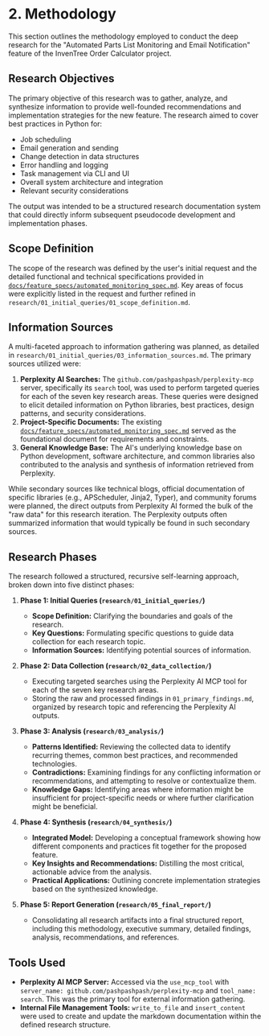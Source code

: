 # 2. Methodology

This section outlines the methodology employed to conduct the deep research for the "Automated Parts List Monitoring and Email Notification" feature of the InvenTree Order Calculator project.

## Research Objectives

The primary objective of this research was to gather, analyze, and synthesize information to provide well-founded recommendations and implementation strategies for the new feature. The research aimed to cover best practices in Python for:

*   Job scheduling
*   Email generation and sending
*   Change detection in data structures
*   Error handling and logging
*   Task management via CLI and UI
*   Overall system architecture and integration
*   Relevant security considerations

The output was intended to be a structured research documentation system that could directly inform subsequent pseudocode development and implementation phases.

## Scope Definition

The scope of the research was defined by the user's initial request and the detailed functional and technical specifications provided in [`docs/feature_specs/automated_monitoring_spec.md`](./../../docs/feature_specs/automated_monitoring_spec.md). Key areas of focus were explicitly listed in the request and further refined in `research/01_initial_queries/01_scope_definition.md`.

## Information Sources

A multi-faceted approach to information gathering was planned, as detailed in `research/01_initial_queries/03_information_sources.md`. The primary sources utilized were:

1.  **Perplexity AI Searches:** The `github.com/pashpashpash/perplexity-mcp` server, specifically its `search` tool, was used to perform targeted queries for each of the seven key research areas. These queries were designed to elicit detailed information on Python libraries, best practices, design patterns, and security considerations.
2.  **Project-Specific Documents:** The existing [`docs/feature_specs/automated_monitoring_spec.md`](./../../docs/feature_specs/automated_monitoring_spec.md) served as the foundational document for requirements and constraints.
3.  **General Knowledge Base:** The AI's underlying knowledge base on Python development, software architecture, and common libraries also contributed to the analysis and synthesis of information retrieved from Perplexity.

While secondary sources like technical blogs, official documentation of specific libraries (e.g., APScheduler, Jinja2, Typer), and community forums were planned, the direct outputs from Perplexity AI formed the bulk of the "raw data" for this research iteration. The Perplexity outputs often summarized information that would typically be found in such secondary sources.

## Research Phases

The research followed a structured, recursive self-learning approach, broken down into five distinct phases:

1.  **Phase 1: Initial Queries (`research/01_initial_queries/`)**
    *   **Scope Definition:** Clarifying the boundaries and goals of the research.
    *   **Key Questions:** Formulating specific questions to guide data collection for each research topic.
    *   **Information Sources:** Identifying potential sources of information.

2.  **Phase 2: Data Collection (`research/02_data_collection/`)**
    *   Executing targeted searches using the Perplexity AI MCP tool for each of the seven key research areas.
    *   Storing the raw and processed findings in `01_primary_findings.md`, organized by research topic and referencing the Perplexity AI outputs.

3.  **Phase 3: Analysis (`research/03_analysis/`)**
    *   **Patterns Identified:** Reviewing the collected data to identify recurring themes, common best practices, and recommended technologies.
    *   **Contradictions:** Examining findings for any conflicting information or recommendations, and attempting to resolve or contextualize them.
    *   **Knowledge Gaps:** Identifying areas where information might be insufficient for project-specific needs or where further clarification might be beneficial.

4.  **Phase 4: Synthesis (`research/04_synthesis/`)**
    *   **Integrated Model:** Developing a conceptual framework showing how different components and practices fit together for the proposed feature.
    *   **Key Insights and Recommendations:** Distilling the most critical, actionable advice from the analysis.
    *   **Practical Applications:** Outlining concrete implementation strategies based on the synthesized knowledge.

5.  **Phase 5: Report Generation (`research/05_final_report/`)**
    *   Consolidating all research artifacts into a final structured report, including this methodology, executive summary, detailed findings, analysis, recommendations, and references.

## Tools Used

*   **Perplexity AI MCP Server:** Accessed via the `use_mcp_tool` with `server_name: github.com/pashpashpash/perplexity-mcp` and `tool_name: search`. This was the primary tool for external information gathering.
*   **Internal File Management Tools:** `write_to_file` and `insert_content` were used to create and update the markdown documentation within the defined research structure.